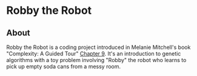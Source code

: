 # Robby the Robot

## About

Robby the Robot is a coding project introduced in Melanie Mitchell's book "Complexity: A Guided Tour" [Chapter 9](http://modelai.gettysburg.edu/2016/robby/Chapter9_Complexity.pdf). It's an introduction to genetic algorithms with a toy problem involving "Robby" the robot who learns to pick up empty soda cans from a messy room.
